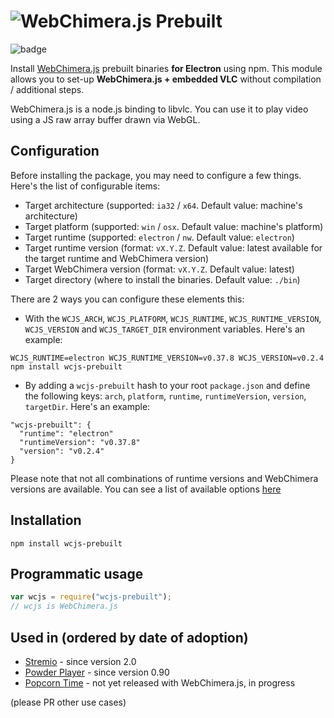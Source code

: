 # <img alt="WebChimera.js Prebuilt" src="https://raw.githubusercontent.com/jaruba/wcjs-logos/master/logos/small/wcjs-prebuilt.png">

![badge](https://nodei.co/npm/wcjs-prebuilt.png?downloads=true)

Install [WebChimera.js](http://github.com/RSATom/WebChimera.js) prebuilt binaries **for Electron** using npm. This module allows you to set-up **WebChimera.js + embedded VLC** without compilation / additional steps.

WebChimera.js is a node.js binding to libvlc. You can use it to play video using a JS raw array buffer drawn via WebGL.

## Configuration

Before installing the package, you may need to configure a few things. Here's the list of configurable items:
  - Target architecture (supported: `ia32` / `x64`. Default value: machine's architecture)
  - Target platform (supported: `win` / `osx`. Default value: machine's platform)
  - Target runtime (supported: `electron` / `nw`. Default value: `electron`)
  - Target runtime version (format: `vX.Y.Z`. Default value: latest available for the target runtime and WebChimera version)
  - Target WebChimera version (format: `vX.Y.Z`. Default value: latest)
  - Target directory (where to install the binaries. Default value: `./bin`)

There are 2 ways you can configure these elements this:
  - With the `WCJS_ARCH`, `WCJS_PLATFORM`, `WCJS_RUNTIME`, `WCJS_RUNTIME_VERSION`, `WCJS_VERSION` and `WCJS_TARGET_DIR` environment variables. Here's an example:

  ```
  WCJS_RUNTIME=electron WCJS_RUNTIME_VERSION=v0.37.8 WCJS_VERSION=v0.2.4 npm install wcjs-prebuilt
  ```
  - By adding a `wcjs-prebuilt` hash to your root `package.json` and define the following keys: `arch`, `platform`, `runtime`, `runtimeVersion`, `version`, `targetDir`. Here's an example:
  
  ```
  "wcjs-prebuilt": {
    "runtime": "electron"
    "runtimeVersion": "v0.37.8"
    "version": "v0.2.4"
  }
  ```

Please note that not all combinations of runtime versions and WebChimera versions are available. You can see a list of available options [here](https://github.com/RSATom/WebChimera.js/releases)

## Installation

```
npm install wcjs-prebuilt
```

## Programmatic usage
```javascript
var wcjs = require("wcjs-prebuilt");
// wcjs is WebChimera.js
```

## Used in (ordered by date of adoption)
* [Stremio](http://www.strem.io) - since version 2.0
* [Powder Player](http://powder.media) - since version 0.90
* [Popcorn Time](https://popcorntime.io) - not yet released with WebChimera.js, in progress


(please PR other use cases)
